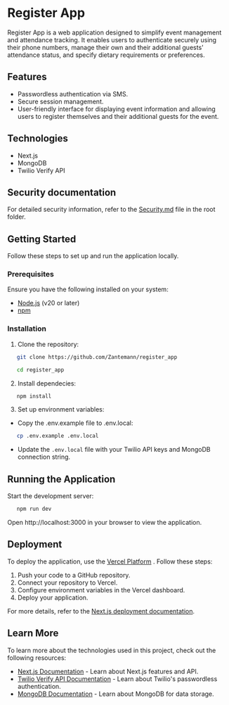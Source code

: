 # Register App

Register App is a web application designed to simplify event management and attendance tracking. It enables users to authenticate securely using their phone numbers, manage their own and their additional guests' attendance status, and specify dietary requirements or preferences.

## Features

- Passwordless authentication via SMS.
- Secure session management.
- User-friendly interface for displaying event information and allowing users to register themselves and their additional guests for the event.

## Technologies

- Next.js
- MongoDB
- Twilio Verify API

## Security documentation

For detailed security information, refer to the [Security.md](./Security.md) file in the root folder.

## Getting Started

Follow these steps to set up and run the application locally.

### Prerequisites

Ensure you have the following installed on your system:

- [Node.js](https://nodejs.org/) (v20 or later)
- [npm](https://www.npmjs.com/)

### Installation

1. Clone the repository:

```bash
   git clone https://github.com/Zantemann/register_app
```

```bash
   cd register_app
```

2. Install dependecies:

```bash
   npm install
```

3. Set up environment variables:

- Copy the .env.example file to .env.local:

```bash
   cp .env.example .env.local
```

- Update the `.env.local` file with your Twilio API keys and MongoDB connection string.

## Running the Application

Start the development server:

```bash
   npm run dev
```

Open http://localhost:3000 in your browser to view the application.

## Deployment

To deploy the application, use the [Vercel Platform](https://vercel.com) . Follow these steps:

1. Push your code to a GitHub repository.
2. Connect your repository to Vercel.
3. Configure environment variables in the Vercel dashboard.
4. Deploy your application.

For more details, refer to the [Next.js deployment documentation](https://nextjs.org/docs/app/building-your-application/deploying).

## Learn More

To learn more about the technologies used in this project, check out the following resources:

- [Next.js Documentation](https://nextjs.org/docs) - Learn about Next.js features and API.
- [Twilio Verify API Documentation](https://www.twilio.com/docs/verify/api) - Learn about Twilio's passwordless authentication.
- [MongoDB Documentation](https://www.mongodb.com/docs/) - Learn about MongoDB for data storage.
